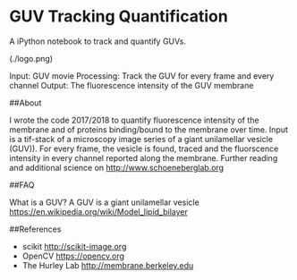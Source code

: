 # GUV Tracking Quantification

A iPython notebook to track and quantify GUVs.

(./logo.png)

Input: GUV movie
Processing: Track the GUV for every frame and every channel
Output: The fluorescence intensity of the GUV membrane

##About

I wrote the code 2017/2018 to quantify fluorescence intensity of the membrane and of proteins binding/bound to the membrane over time.
Input is a tif-stack of a microscopy image series of a giant unilamellar vesicle (GUV)).
For every frame, the vesicle is found, traced and the fluorscence intensity in every channel reported along the membrane.
Further reading and additional science on http://www.schoeneberglab.org


##FAQ

What is a GUV?
A GUV is a giant unilamellar vesicle
https://en.wikipedia.org/wiki/Model_lipid_bilayer

##References

- scikit http://scikit-image.org
- OpenCV https://opencv.org
- The Hurley Lab http://membrane.berkeley.edu
